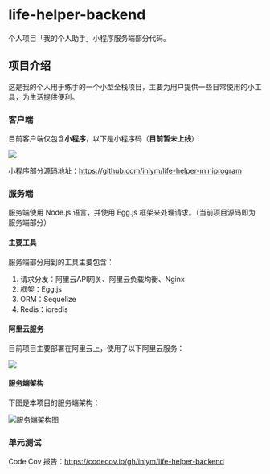 # life-helper-backend

个人项目「我的个人助手」小程序服务端部分代码。

## 项目介绍

这是我的个人用于练手的一个小型全栈项目，主要为用户提供一些日常使用的小工具，为生活提供便利。


### 客户端
目前客户端仅包含**小程序**，以下是小程序码（**目前暂未上线**）：

![](https://img.inlym.com/f2f2cd585f4b4185bdd6d4715c361aed.jpg)

小程序部分源码地址：https://github.com/inlym/life-helper-miniprogram



### 服务端

服务端使用 Node.js 语言，并使用 Egg.js 框架来处理请求。（当前项目源码即为服务端部分）

#### 主要工具

服务端部分用到的工具主要包含：

1.  请求分发：阿里云API网关、阿里云负载均衡、Nginx
2.  框架：Egg.js
3.  ORM：Sequelize
4.  Redis：ioredis

#### 阿里云服务

目前项目主要部署在阿里云上，使用了以下阿里云服务：

![](https://img.inlym.com/89197dc26280494a943613e9545b0e81.png)

#### 服务端架构

下图是本项目的服务端架构：

![服务端架构图](https://img.inlym.com/f4e09df7d8534331a978c6b08b66ab42.png)


### 单元测试
Code Cov 报告：https://codecov.io/gh/inlym/life-helper-backend
